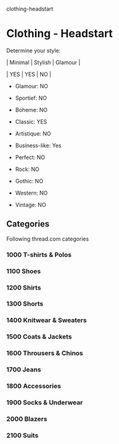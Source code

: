 clothing-headstart
# Clothing - Headstart

Determine your style:

| Minimal | Stylish | Glamour |

| YES | YES | NO |


- Glamour: NO

- Sportief: NO

- Boheme: NO

- Classic: YES

- Artistique: NO

- Business-like: Yes

- Perfect: NO

- Rock: NO

- Gothic: NO

- Western: NO

- Vintage: NO

## Categories

Following thread.com categories

### 1000 T-shirts & Polos

### 1100 Shoes

### 1200 Shirts

### 1300 Shorts

### 1400 Knitwear & Sweaters

### 1500 Coats & Jackets

### 1600 Throusers & Chinos

### 1700 Jeans

### 1800 Accessories

### 1900 Socks & Underwear

### 2000 Blazers

### 2100 Suits
